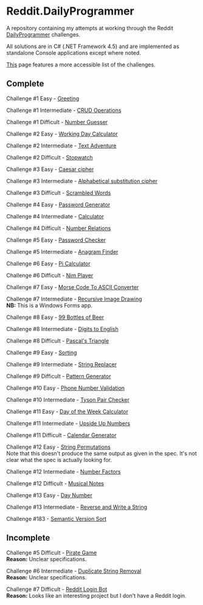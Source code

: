 Reddit.DailyProgrammer
======================

A repository containing my attempts at working through the Reddit [DailyProgrammer](http://www.reddit.com/r/dailyprogrammer) challenges.

All solutions are in C# (.NET Framework 4.5) and are implemented as standalone Console applications except where noted.

[This](https://www.reddit.com/r/dailyprogrammer/wiki/challenges) page features a more accessible list of the challenges.

Complete
--
Challenge #1 Easy - [Greeting](http://www.reddit.com/r/dailyprogrammer/comments/pih8x/easy_challenge_1/)

Challenge #1 Intermediate - [CRUD Operations](http://www.reddit.com/r/dailyprogrammer/comments/pihtx/intermediate_challenge_1/)

Challenge #1 Difficult - [Number Guesser](http://www.reddit.com/r/dailyprogrammer/comments/pii6j/difficult_challenge_1/)

Challenge #2 Easy - [Working Day Calculator](http://www.reddit.com/r/dailyprogrammer/comments/pjbj8/easy_challenge_2/)

Challenge #2 Intermediate - [Text Adventure](http://www.reddit.com/r/dailyprogrammer/comments/pjbuj/intermediate_challenge_2/)

Challenge #2 Difficult - [Stopwatch](http://www.reddit.com/r/dailyprogrammer/comments/pjsdx/difficult_challenge_2/)

Challenge #3 Easy - [Caesar cipher](http://www.reddit.com/r/dailyprogrammer/comments/pkw2m/2112012_challenge_3_easy/)

Challenge #3 Intermediate - [Alphabetical substitution cipher](http://www.reddit.com/r/dailyprogrammer/comments/pkwb1/2112012_challenge_3_intermediate/)

Challenge #3 Difficult - [Scrambled Words](http://www.reddit.com/r/dailyprogrammer/comments/pkwgf/2112012_challenge_3_difficult/)

Challenge #4 Easy - [Password Generator](http://www.reddit.com/r/dailyprogrammer/comments/pm6oj/2122012_challenge_4_easy/)

Challenge #4 Intermediate - [Calculator](http://www.reddit.com/r/dailyprogrammer/comments/pm6sq/2122012_challenge_4_intermediate/)

Challenge #4 Difficult - [Number Relations](http://www.reddit.com/r/dailyprogrammer/comments/pm7g7/2122012_challange_4_difficult/)

Challenge #5 Easy - [Password Checker](http://www.reddit.com/r/dailyprogrammer/comments/pnhyn/2122012_challenge_5_easy/)

Challenge #5 Intermediate - [Anagram Finder](http://www.reddit.com/r/dailyprogrammer/comments/pnhtj/2132012_challenge_5_intermediate/)

Challenge #6 Easy - [Pi Calculator](http://www.reddit.com/r/dailyprogrammer/comments/pp53w/2142012_challenge_6_easy/)

Challenge #6 Difficult - [Nim Player](http://www.reddit.com/r/dailyprogrammer/comments/pp7vo/2142012_challenge_6_difficult/)

Challenge #7 Easy - [Morse Code To ASCII Converter](http://www.reddit.com/r/dailyprogrammer/comments/pr2xr/2152012_challenge_7_easy/)

Challenge #7 Intermediate - [Recursive Image Drawing](http://www.reddit.com/r/dailyprogrammer/comments/pr265/2152012_challenge_7_intermediate/)  
**NB:** This is a Windows Forms app.

Challenge #8 Easy - [99 Bottles of Beer](http://www.reddit.com/r/dailyprogrammer/comments/pserp/2162012_challenge_8_easy/)

Challenge #8 Intermediate - [Digits to English](http://www.reddit.com/r/dailyprogrammer/comments/psewf/2162012_challenge_8_intermediate/)

Challenge #8 Difficult - [Pascal's Triangle](http://www.reddit.com/r/dailyprogrammer/comments/psf4n/2162012_challenge_8_difficult/)

Challenge #9 Easy - [Sorting](http://www.reddit.com/r/dailyprogrammer/comments/pu1rf/2172012_challenge_9_easy/)

Challenge #9 Intermediate - [String Replacer](http://www.reddit.com/r/dailyprogrammer/comments/pu1y6/2172012_challenge_9_intermediate/)

Challenge #9 Difficult - [Pattern Generator](https://www.reddit.com/r/dailyprogrammer/comments/pu2c0/2172012_challenge_9_difficult/)

Challenge #10 Easy - [Phone Number Validation](https://www.reddit.com/r/dailyprogrammer/comments/pv98f/2182012_challenge_10_easy/)

Challenge #10 Intermediate - [Tyson Pair Checker](https://www.reddit.com/r/dailyprogrammer/comments/pv8zm/2182012_challenge_10_intermediate/)

Challenge #11 Easy - [Day of the Week Calculator](https://www.reddit.com/r/dailyprogrammer/comments/pwons/2192012_challenge_11_easy/)

Challenge #11 Intermediate - [Upside Up Numbers](https://www.reddit.com/r/dailyprogrammer/comments/pwox3/2192012_challenge_11_intermediate/)

Challenge #11 Difficult - [Calendar Generator](https://www.reddit.com/r/dailyprogrammer/comments/pwpdz/2192012_challenge_11_difficult/)

Challenge #12 Easy - [String Permutations](https://www.reddit.com/r/dailyprogrammer/comments/pxs2x/2202012_challenge_12_easy/)  
Note that this doesn't produce the same output as given in the spec. It's not clear what the spec is actually looking for.

Challenge #12 Intermediate - [Number Factors](https://www.reddit.com/r/dailyprogrammer/comments/pxrzh/2202012_challenge_12_intermediate/)

Challenge #12 Difficult - [Musical Notes](https://www.reddit.com/r/dailyprogrammer/comments/pxsew/2202012_challenge_12_difficult/)

Challenge #13 Easy - [Day Number](https://www.reddit.com/r/dailyprogrammer/comments/pzo4w/2212012_challenge_13_easy/)

Challenge #13 Intermediate - [Reverse and Write a String](https://www.reddit.com/r/dailyprogrammer/comments/pzo7g/2212012_challenge_13_intermediate/)

Challenge #183 - [Semantic Version Sort](http://www.reddit.com/r/dailyprogrammer/comments/2igfj9/10062014_challenge_183_easy_semantic_version_sort/)

Incomplete
--
Challenge #5 Difficult - [Pirate Game](http://www.reddit.com/r/dailyprogrammer/comments/pniaw/2132012_challenge_5_difficult/)  
**Reason:** Unclear specifications.

Challenge #6 Intermediate - [Duplicate String Removal ](http://www.reddit.com/r/dailyprogrammer/comments/pp81n/2142012_challenge_6_intermediate/)  
**Reason:** Unclear specifications.

Challenge #7 Difficult - [Reddit Login Bot](http://www.reddit.com/r/dailyprogrammer/comments/pr4vo/2152012_challenge_7_difficult/)  
**Reason:** Looks like an interesting project but I don't have a Reddit login.